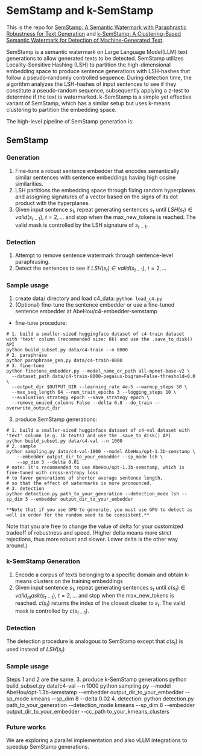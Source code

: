 # SemStamp and k-SemStamp

This is the repo for [SemStamp: A Semantic Watermark with Paraphrastic Robustness for Text Generation](https://arxiv.org/abs/2310.03991) and [k-SemStamp: A Clustering-Based Semantic Watermark for Detection of Machine-Generated Text](https://arxiv.org/abs/2402.11399).

SemStamp is a semantic watermark on Large Language Model(LLM) text generations to allow generated texts to be detected. SemStamp utilizes Locality-Sensitive Hashing (LSH) to partition the high-dimensional embedding space to produce sentence generations with LSH-hashes that follow a pseudo-randomly controlled sequence. During detection time, the algorithm analyzes the LSH-hashes of input sentences to see if they constitute a pseudo-random sequence, subsequently applying a z-test to determine if the text is watermarked. k-SemStamp is a simple yet effective variant of SemStamp, which has a similar setup but uses k-means clustering to partition the embedding space.

The high-level pipeline of SemStamp generation is: 
## SemStamp 
### Generation
1. Fine-tune a robust sentence embedder that encodes semantically similar sentences with sentence embeddings having high cosine similarities.
2. LSH partitions the embedding space through fixing random hyperplanes and assigning signatures of a vector based on the signs of its dot product with the hyperplanes.
3. Given input sentence $s_1$, repeat generating sentences $s_t$ until $LSH(s_t) \in valid(s_{t-1})$, $t=2,...$ and stop when the max_new_tokens is reached. The valid mask is controlled by the LSH signature of $s_{t-1}$.
### Detection
1. Attempt to remove sentence watermark through sentence-level paraphrasing.
2. Detect the sentences to see if $LSH(s_t) \in valid(s_{t-1})$, $t=2,...$
### Sample usage
1. create data/ directory and load c4_data: 
`python load_c4.py`
2. (Optional) fine-tune the sentence embedder or use a fine-tuned sentence embedder at AbeHou/c4-embedder-semstamp
- fine-tune procedure: 
```
# 1. build a smaller-sized huggingface dataset of c4-train dataset with 'text' column (recommended size: 8k) and use the .save_to_disk() API
python build_subset.py data/c4-train --n 8000
# 2. paraphrase
python paraphrase_gen.py data/c4-train-8000
# 3. fine-tune
python finetune_embedder.py --model_name_or_path all-mpnet-base-v2 \
  --dataset_path data/c4-train-8000-pegasus-bigram=False-threshold=0.0 \
  --output_dir $OUTPUT_DIR --learning_rate 4e-5 --warmup_steps 50 \
  --max_seq_length 64 --num_train_epochs 3 --logging_steps 10 \
  --evaluation_strategy epoch --save_strategy epoch \
  --remove_unused_columns False --delta 0.8 --do_train --overwrite_output_dir
```

3. produce SemStamp generations:
```
# 1. build a smaller-sized hugginface dataset of c4-val dataset with 'text' column (e.g. 1k texts) and use the .save_to_disk() API
python build_subset.py data/c4-val --n 1000
# 2. sample
python sampling.py data/c4-val-1000 --model AbeHou/opt-1.3b-semstamp \
    --embedder output_dir_to_your_embedder --sp_mode lsh \ 
    --sp_dim 3 --delta 0.01
# note: it's recommended to use AbeHou/opt-1.3b-semstamp, which is fine-tuned with cross-entropy loss 
# to favor generations of shorter average sentence length, 
# so that the effect of watermarks is more pronounced.
# 3. detection
python detection.py path_to_your_generation --detection_mode lsh --sp_dim 3 --embedder output_dir_to_your_embedder 

**Note that if you use GPU to generate, you must use GPU to detect as well in order for the random seed to be consistent.**
```
Note that you are free to change the value of delta for your customized tradeoff of robustness and speed. (Higher delta means more strict rejections, thus more robust and slower. Lower delta is the other way around.)

### k-SemStamp Generation
1. Encode a corpus of texts belonging to a specific domain and obtain k-means clusters on the training embeddings
2. Given input sentence $s_1$, repeat generating sentences $s_t$ until $c(s_t) \in valid_mask(s_{t-1})$, $t=2,...$ and stop when the max_new_tokens is reached. $c(s_t)$ returns the index of the closest cluster to $s_{t}$. The valid mask is controlled by $c(s_{t-1})$.
### Detection
The detection procedure is analogous to SemStamp except that $c(s_t)$ is used instead of $LSH(s_t)$
### Sample usage
Steps 1 and 2 are the same.
3. produce k-SemStamp generations
    python build_subset.py data/c4-val --n 1000
    python sampling.py --model AbeHou/opt-1.3b-semstamp --embedder output_dir_to_your_embedder --sp_mode kmeans --sp_dim 8 --delta 0.02
4. detection:
    python detection.py path_to_your_generation --detection_mode kmeans --sp_dim 8 --embedder output_dir_to_your_embedder --cc_path to_your_kmeans_clusters

### Future works
We are exploring a parallel implementation and also vLLM integrations to speedup SemStamp generations.

